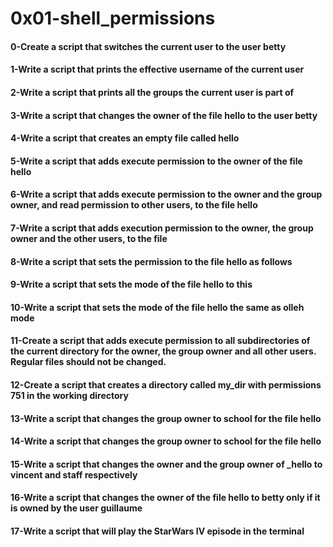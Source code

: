 # 0x01-shell_permissions

#### 0-Create a script that switches the current user to the user betty
#### 1-Write a script that prints the effective username of the current user
#### 2-Write a script that prints all the groups the current user is part of
#### 3-Write a script that changes the owner of the file hello to the user betty
#### 4-Write a script that creates an empty file called hello
#### 5-Write a script that adds execute permission to the owner of the file hello
#### 6-Write a script that adds execute permission to the owner and the group owner, and read permission to other users, to the file hello
#### 7-Write a script that adds execution permission to the owner, the group owner and the other users, to the file
#### 8-Write a script that sets the permission to the file hello as follows
#### 9-Write a script that sets the mode of the file hello to this
#### 10-Write a script that sets the mode of the file hello the same as olleh mode
#### 11-Create a script that adds execute permission to all subdirectories of the current directory for the owner, the group owner and all other users. Regular files should not be changed.
#### 12-Create a script that creates a directory called my_dir with permissions 751 in the working directory
#### 13-Write a script that changes the group owner to school for the file hello
#### 14-Write a script that changes the group owner to school for the file hello
#### 15-Write a script that changes the owner and the group owner of _hello to vincent and staff respectively
#### 16-Write a script that changes the owner of the file hello to betty only if it is owned by the user guillaume
#### 17-Write a script that will play the StarWars IV episode in the terminal
